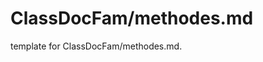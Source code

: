 # ClassDocFam/methodes.md 
 
<span class="fixme template"> template for ClassDocFam/methodes.md.</span>
